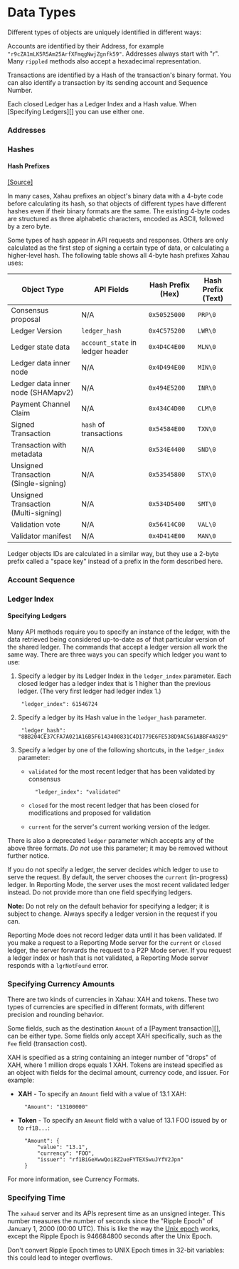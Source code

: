 # Data Types

Different types of objects are uniquely identified in different ways:

Accounts are identified by their Address, for example `"r9cZA1mLK5R5Am25ArfXFmqgNwjZgnfk59"`. Addresses always start with "r". Many `rippled` methods also accept a hexadecimal representation.

Transactions are identified by a Hash of the transaction's binary format. You can also identify a transaction by its sending account and Sequence Number.

Each closed Ledger has a Ledger Index and a Hash value. When \[Specifying Ledgers]\[] you can use either one.

### Addresses

### Hashes

#### Hash Prefixes

[\[Source\]](https://github.com/XRPLF/rippled/blob/master/src/ripple/protocol/HashPrefix.h)

In many cases, Xahau prefixes an object's binary data with a 4-byte code before calculating its hash, so that objects of different types have different hashes even if their binary formats are the same. The existing 4-byte codes are structured as three alphabetic characters, encoded as ASCII, followed by a zero byte.

Some types of hash appear in API requests and responses. Others are only calculated as the first step of signing a certain type of data, or calculating a higher-level hash. The following table shows all 4-byte hash prefixes Xahau uses:

| Object Type                           | API Fields                       | Hash Prefix (Hex) | Hash Prefix (Text) |
| ------------------------------------- | -------------------------------- | ----------------- | ------------------ |
| Consensus proposal                    | N/A                              | `0x50525000`      | `PRP\0`            |
| Ledger Version                        | `ledger_hash`                    | `0x4C575200`      | `LWR\0`            |
| Ledger state data                     | `account_state` in ledger header | `0x4D4C4E00`      | `MLN\0`            |
| Ledger data inner node                | N/A                              | `0x4D494E00`      | `MIN\0`            |
| Ledger data inner node (SHAMapv2)     | N/A                              | `0x494E5200`      | `INR\0`            |
| Payment Channel Claim                 | N/A                              | `0x434C4D00`      | `CLM\0`            |
| Signed Transaction                    | `hash` of transactions           | `0x54584E00`      | `TXN\0`            |
| Transaction with metadata             | N/A                              | `0x534E4400`      | `SND\0`            |
| Unsigned Transaction (Single-signing) | N/A                              | `0x53545800`      | `STX\0`            |
| Unsigned Transaction (Multi-signing)  | N/A                              | `0x534D5400`      | `SMT\0`            |
| Validation vote                       | N/A                              | `0x56414C00`      | `VAL\0`            |
| Validator manifest                    | N/A                              | `0x4D414E00`      | `MAN\0`            |

Ledger objects IDs are calculated in a similar way, but they use a 2-byte prefix called a "space key" instead of a prefix in the form described here.

### Account Sequence

### Ledger Index

#### Specifying Ledgers

Many API methods require you to specify an instance of the ledger, with the data retrieved being considered up-to-date as of that particular version of the shared ledger. The commands that accept a ledger version all work the same way. There are three ways you can specify which ledger you want to use:

1.  Specify a ledger by its Ledger Index in the `ledger_index` parameter. Each closed ledger has a ledger index that is 1 higher than the previous ledger. (The very first ledger had ledger index 1.)

    ```
     "ledger_index": 61546724
    ```
2.  Specify a ledger by its Hash value in the `ledger_hash` parameter.

    ```
     "ledger_hash": "8BB204CE37CFA7A021A16B5F6143400831C4D1779E6FE538D9AC561ABBF4A929"
    ```
3. Specify a ledger by one of the following shortcuts, in the `ledger_index` parameter:
   *   `validated` for the most recent ledger that has been validated by consensus

       ```
         "ledger_index": "validated"
       ```
   * `closed` for the most recent ledger that has been closed for modifications and proposed for validation
   * `current` for the server's current working version of the ledger.

There is also a deprecated `ledger` parameter which accepts any of the above three formats. _Do not_ use this parameter; it may be removed without further notice.

If you do not specify a ledger, the server decides which ledger to use to serve the request. By default, the server chooses the `current` (in-progress) ledger. In Reporting Mode, the server uses the most recent validated ledger instead. Do not provide more than one field specifying ledgers.

**Note:** Do not rely on the default behavior for specifying a ledger; it is subject to change. Always specify a ledger version in the request if you can.

Reporting Mode does not record ledger data until it has been validated. If you make a request to a Reporting Mode server for the `current` or `closed` ledger, the server forwards the request to a P2P Mode server. If you request a ledger index or hash that is not validated, a Reporting Mode server responds with a `lgrNotFound` error.

### Specifying Currency Amounts

There are two kinds of currencies in Xahau: XAH and tokens. These two types of currencies are specified in different formats, with different precision and rounding behavior.

Some fields, such as the destination `Amount` of a \[Payment transaction]\[], can be either type. Some fields only accept XAH specifically, such as the `Fee` field (transaction cost).

XAH is specified as a string containing an integer number of "drops" of XAH, where 1 million drops equals 1 XAH. Tokens are instead specified as an object with fields for the decimal amount, currency code, and issuer. For example:

*   **XAH** - To specify an `Amount` field with a value of 13.1 XAH:

    ```
      "Amount": "13100000"
    ```
*   **Token** - To specify an `Amount` field with a value of 13.1 FOO issued by or to `rf1B...`:

    ```
      "Amount": {
          "value": "13.1",
          "currency": "FOO",
          "issuer": "rf1BiGeXwwQoi8Z2ueFYTEXSwuJYfV2Jpn"
      }
    ```

For more information, see Currency Formats.

### Specifying Time

The `xahaud` server and its APIs represent time as an unsigned integer. This number measures the number of seconds since the "Ripple Epoch" of January 1, 2000 (00:00 UTC). This is like the way the [Unix epoch](http://en.wikipedia.org/wiki/Unix\_time) works, except the Ripple Epoch is 946684800 seconds after the Unix Epoch.

Don't convert Ripple Epoch times to UNIX Epoch times in 32-bit variables: this could lead to integer overflows.
